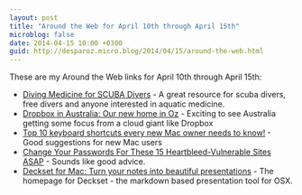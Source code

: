 ```yaml
---
layout: post
title: "Around the Web for April 10th through April 15th"
microblog: false
date: 2014-04-15 10:00 +0300
guid: http://desparoz.micro.blog/2014/04/15/around-the-web.html
---
```

<p>These are my Around the Web links for April 10th through April 15th:</p>
<ul>
<li><a href="http://www.divingmedicine.info/">Diving Medicine for SCUBA Divers</a> - A great resource for scuba divers, free divers and anyone interested in aquatic medicine.</li>
<li><a href="https://blog.dropbox.com/2014/04/dropbox-australia-office/">Dropbox in Australia: Our new home in Oz</a> - Exciting to see Australia getting some focus from a cloud giant like Dropbox</li>
<li><a href="http://tipb.com.feedsportal.com/c/33998/f/616881/s/3939ce99/sc/4/l/0L0Simore0N0Ctop0E10A0Ekeyboard0Eshortcuts0Enew0Emac0Eusers0Eneed0Eknow/story01.htm">Top 10 keyboard shortcuts every new Mac owner needs to know!</a> - Good suggestions for new Mac users</li>
<li><a href="http://cultofmac.com.feedsportal.com/c/33797/f/606249/s/393a62c2/sc/15/l/0L0Scultofmac0N0C2739930Cchange0Epasswords0E150Eheartbleed0Evulnerable0Esites0Easap0C/story01.htm">Change Your Passwords For These 15 Heartbleed-Vulnerable Sites ASAP</a> - Sounds like good advice.</li>
<li><a href="http://www.decksetapp.com/">Deckset for Mac: Turn your notes into beautiful presentations</a> - The homepage for Deckset - the markdown based presentation tool for OSX.</li>

</ul>
